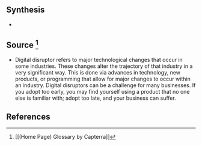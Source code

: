 ## Synthesis
- 
## Source [^1]
- Digital disruptor refers to major technological changes that occur in some industries. These changes alter the trajectory of that industry in a very significant way. This is done via advances in technology, new products, or programming that allow for major changes to occur within an industry. Digital disruptors can be a challenge for many businesses. If you adopt too early, you may find yourself using a product that no one else is familiar with; adopt too late, and your business can suffer.
## References

[^1]: [[(Home Page) Glossary by Capterra]]